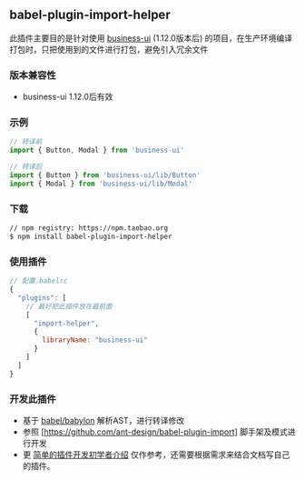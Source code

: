 ## babel-plugin-import-helper
此插件主要目的是针对使用 [business-ui](http://business-ui.taobao.org) (1.12.0版本后) 的项目，在生产环境编译打包时，只把使用到的文件进行打包，避免引入冗余文件

### 版本兼容性
- business-ui 1.12.0后有效


### 示例
```javascript
// 转译前
import { Button, Modal } from 'business-ui'

// 转译后
import { Button } from 'business-ui/lib/Button'
import { Modal } from 'business-ui/lib/Modal'
```

### 下载

```bash
// npm registry: https://npm.taobao.org
$ npm install babel-plugin-import-helper
```

### 使用插件
``` javascript
// 配置.babelrc
{
  "plugins": [ 
    // 最好把此插件放在最前面
    [
      "import-helper",
      {
        libraryName: "business-ui"
      }
    ]
  ]
}
```

### 开发此插件
- 基于 [babel/babylon](https://github.com/babel/babylon/blob/6.x/README.md) 解析AST，进行转译修改
- 参照 [https://github.com/ant-design/babel-plugin-import] 脚手架及模式进行开发
- 更 [简单的插件开发初学者介绍](https://juejin.im/post/5950b1f36fb9a06ba73d1358) 仅作参考，还需要根据需求来结合文档写自己的插件。